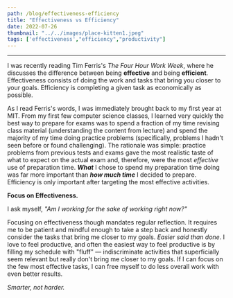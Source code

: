 ```yaml
---
path: /blog/effectiveness-efficiency
title: "Effectiveness vs Efficiency"
date: 2022-07-26
thumbnail: "../../images/place-kitten1.jpeg"
tags: ['effectiveness',"efficiency","productivity"]
---
```

---
  
I was recently reading Tim Ferris's *The Four Hour Work Week*, where he discusses the difference between being **effective** and being **efficient**. Effectiveness consists of doing the work and tasks that bring you closer to your goals. Efficiency is completing a given task as economically as possible.

As I read Ferris's words, I was immediately brought back to my first year at MIT. From my first few computer science classes, I learned very quickly the best way to prepare for exams was to spend a fraction of my time revising class material (understanding the content from lecture) and spend the majority of my time doing practice problems (specifically, problems I hadn't seen before or found challenging). The rationale was simple: practice problems from previous tests and exams gave the most realistic taste of what to expect on the actual exam and, therefore, were the most *effective* use of preparation time. ***What*** I chose to spend my preparation time doing was far more important than ***how much time*** I decided to prepare. Efficiency is only important after targeting the most effective activities.

**Focus on Effectiveness.**

I ask myself, *"Am I working for the sake of working right now?"*


Focusing on effectiveness though mandates regular reflection. It requires me to be patient and mindful enough to take a step back and honestly consider the tasks that bring me closer to my goals. *Easier said than done.* I love to feel productive, and often the easiest way to feel productive is by filling my schedule with "fluff" &mdash; indiscriminate activities that superficially seem relevant but really don't bring me closer to my goals. If I can focus on the few most effective tasks, I can free myself to do less overall work with even better results. 

*Smarter, not harder.*